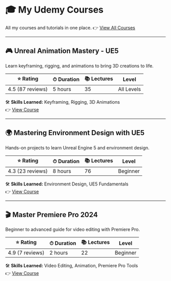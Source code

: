 # 🎓 My Udemy Courses  

All my courses and tutorials in one place. 
👉 [View All Courses](https://www.udemy.com/user/sharifa-taraki-3/?srsltid=AfmBOooF8X6mERgLcw2ylwhpfdaNy9Pu0HPflyx3W6CJq2Y8C2sgP34y) 

---

## 🎮 Unreal Animation Mastery - UE5
Learn keyframing, rigging, and animations to bring 3D creations to life.  

| ⭐ Rating | ⏱ Duration | 📚 Lectures | Level |
|----------|------------|------------|-------|
| 4.5 (87 reviews) | 5 hours | 35 | All Levels |

🛠 **Skills Learned:** Keyframing, Rigging, 3D Animations  
👉 [View Course](https://www.udemy.com/course/unreal-animation-mastery-create-3d-animations-ue5/)  

---

## 🌍 Mastering Environment Design with UE5
Hands-on projects to learn Unreal Engine 5 and environment design.  

| ⭐ Rating | ⏱ Duration | 📚 Lectures | Level |
|----------|------------|------------|-------|
| 4.3 (23 reviews) | 8 hours | 76 | Beginner |

🛠 **Skills Learned:** Environment Design, UE5 Fundamentals  
👉 [View Course](https://www.udemy.com/course/mastering-environment-design-with-unreal-engine-5/)  

---
## 🎬 Master Premiere Pro 2024
Beginner to advanced guide for video editing with Premiere Pro.  

| ⭐ Rating | ⏱ Duration | 📚 Lectures | Level |
|----------|------------|------------|-------|
| 4.9 (7 reviews) | 2 hours | 22 | Beginner |

🛠 **Skills Learned:** Video Editing, Animation, Premiere Pro Tools  
👉 [View Course](https://www.udemy.com/course/master-premiere-pro-2024-a-complete-beginners-guide/)  
